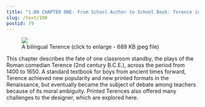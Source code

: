```yaml
---
title: "1.00 CHAPTER ONE: From School Author to School Book: Terence in Manuscript and Print"
slug: /text/100
postid: 79
---
```

<figure class="mkdn-figure">
    <div onClick="createLightbox('/images_full/1.00_Chapter_One/Case-Y-672.T3058,-Il-Terentio-latino-comentato-in-lingua-toscana,-spine,-binding.jpg','A bilingual Terence (click to enlarge - 689 KB jpeg file)')" class="mkdn-image-link" id="lbimage">
    <img class="mkdn-image" src="/images_full/1.00_Chapter_One/Case-Y-672.T3058,-Il-Terentio-latino-comentato-in-lingua-toscana,-spine,-binding.jpg" />
    <figcaption class="mkdn-figcaption">A bilingual Terence (click to enlarge - 689 KB jpeg file)</figcaption>
    </div>
</figure>

This chapter describes the fate of one classroom standby, the plays of the Roman comedian Terence (2nd century B.C.E.), across the period from 1400 to 1650. A standard textbook for boys from ancient times forward, Terence achieved new popularity and new printed formats in the Renaissance, but eventually became the subject of debate among teachers because of its moral ambiguity. Printed Terences also offered many challenges to the designer, which are explored here.
